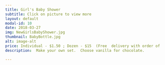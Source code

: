 ```yaml
---
title: Girl's Baby Shower
subtitle: Click on picture to view more
layout: default
modal-id: 10
date: 2018-03-27
img: NewGirlsBabyShower.jpg
thumbnail: BabyBottle.jpg
alt: image-alt
price: Individual - $1.50 ; Dozen - $15  (Free  delivery with order of $25 or more)
description:  Make your own set.  Choose vanilla for chocolate.

---
```

